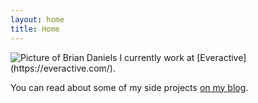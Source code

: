 ```yaml
---
layout: home
title: Home
---
```


<img src="https://www.gravatar.com/avatar/aef726f24ce7497b412a42ac112561e2?s=150" alt="Picture of Brian Daniels" class="profile-picture">
I currently work at [Everactive](https://everactive.com/).

You can read about some of my side projects [on my blog](/blog).


